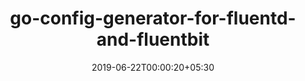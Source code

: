 ---
title: "go-config-generator-for-fluentd-and-fluentbit"
date: 2019-06-22T00:00:20+05:30
type: "organisations"
org_name: "Amazon Web Services - Labs"
repo_desc: "A Go Library for programmatically generating Fluentd and Fluent Bit Configuration."
repo_link: https://github.com/awslabs/go-config-generator-for-fluentd-and-fluentbit
---